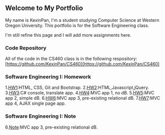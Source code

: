 ## Welcome to My Portfolio

My name is KexinPan, I'm a student studying Computer Science at Western Oregon University. This portfolio is for the Software Engineering class.

I'm still refine this page and I will add more assignments here.

### Code Repository

All of the code in the CS460 class is in the following respository:
[https://github.com/KexinPan/CS460](https://github.com/KexinPan/CS460)

### Software Engineering I: Homework

1.[HW1](CS460/HW1/):HTML, CSS, Git and Bootstrap.
2.[HW2](CS460/HW2/):HTML,Javascript,jQuery.
3.[HW3](CS460/HW3/):C# console, translate app.
4.[HW4](CS460/HW4/):MVC app 1, no dB.
5.[HW5](CS460/HW5/):MVC app 2, simple dB.
6.[HW6](CS460/HW6/):MVC app 3, pre-existing relational dB.
7.[HW7](CS460/HW7/):MVC app 4, AJAX single page app.

### Software Engineering I: Note

6.[Note](Note/HW6/):MVC app 3, pre-existing relational dB.

